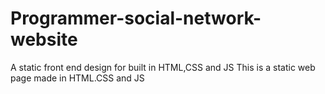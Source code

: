 # Programmer-social-network-website
A static front end design for built in HTML,CSS and JS
This is a static web page made in HTML.CSS and JS
